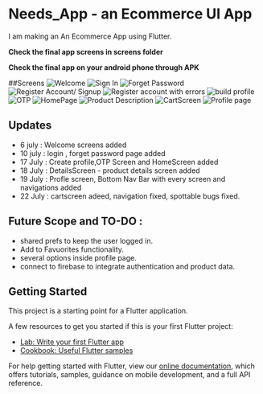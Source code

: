 # Needs_App - an Ecommerce UI App

I am making an An Ecommerce App using Flutter.

**Check the final app screens in screens folder**

**Check the final app on your android phone through APK**

##Screens
![Welcome](https://user-images.githubusercontent.com/61776980/128008306-6bfc16b7-acd9-40d3-8c2c-87196b638154.png)
![Sign In](https://user-images.githubusercontent.com/61776980/128008324-8cf08995-8354-4dd3-8fd2-7d9be52ce981.png)
![Forget Password](https://user-images.githubusercontent.com/61776980/128008325-6c69e55b-e854-4f8c-9ec9-150f6e9f9a06.png)
![Register Account/ Signup](https://user-images.githubusercontent.com/61776980/128008326-fbf5a8b2-644b-4a5e-a881-d40fcb76d83b.png)
![Register account with errors](https://user-images.githubusercontent.com/61776980/128008327-75695e3d-e73e-4e11-8c76-fa8738c20094.png)
![build profile](https://user-images.githubusercontent.com/61776980/128008329-428aa747-4da8-4f0a-b426-baaa4910bf17.png)
![OTP](https://user-images.githubusercontent.com/61776980/128008332-8811dc62-5958-4bc7-833e-d4f4e26af751.png)
![HomePage](https://user-images.githubusercontent.com/61776980/128008334-e6e5910b-c114-452b-9326-d20de52f3f68.png)
![Product Description](https://user-images.githubusercontent.com/61776980/128008336-3506db11-2176-4583-801a-f6f7217f88d0.png)
![CartScreen](https://user-images.githubusercontent.com/61776980/128008338-519c0f50-fb6d-4c0f-be95-18409801b455.png)
![Profile page](https://user-images.githubusercontent.com/61776980/128008340-b92b7251-397a-4546-9656-088c46a4ef8e.png)


## Updates
- 6 july : Welcome screens added
- 10 july : login , forget password page added
- 17 July : Create profile,OTP Screen and HomeScreen added
- 18 July : DetailsScreen - product details screen added 
- 19 July : Profle screen, Bottom Nav Bar with every screen and navigations added
- 22 July : cartscreen adeed, navigation fixed, spottable bugs fixed.


## Future Scope and TO-DO : 
- shared prefs to keep the user logged in.
- Add to Favuorites functionality.
- several options inside profile page.
- connect to firebase to integrate authentication and product data.

## Getting Started

This project is a starting point for a Flutter application.

A few resources to get you started if this is your first Flutter project:

- [Lab: Write your first Flutter app](https://flutter.dev/docs/get-started/codelab)
- [Cookbook: Useful Flutter samples](https://flutter.dev/docs/cookbook)

For help getting started with Flutter, view our
[online documentation](https://flutter.dev/docs), which offers tutorials,
samples, guidance on mobile development, and a full API reference.
